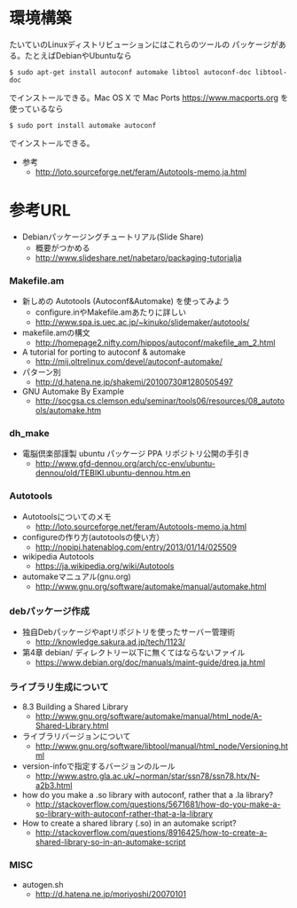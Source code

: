 # 環境構築
たいていのLinuxディストリビューションにはこれらのツールの パッケージがある。たとえばDebianやUbuntuなら
```
$ sudo apt-get install autoconf automake libtool autoconf-doc libtool-doc
```
でインストールできる。Mac OS X で Mac Ports https://www.macports.org を使っているなら

```
$ sudo port install automake autoconf
```
でインストールできる。

- 参考
  - http://loto.sourceforge.net/feram/Autotools-memo.ja.html

# 参考URL
- Debianパッケージングチュートリアル(Slide Share)
  - 概要がつかめる
  - http://www.slideshare.net/nabetaro/packaging-tutorialja

### Makefile.am
- 新しめの Autotools (Autoconf&Automake) を使ってみよう 
  - configure.inやMakefile.amあたりに詳しい
  - http://www.spa.is.uec.ac.jp/~kinuko/slidemaker/autotools/
- makefile.amの構文
  - http://homepage2.nifty.com/hippos/autoconf/makefile_am_2.html
- A tutorial for porting to autoconf & automake
  - http://mij.oltrelinux.com/devel/autoconf-automake/
- パターン別
  - http://d.hatena.ne.jp/shakemi/20100730#1280505497
- GNU Automake By Example
  - http://socgsa.cs.clemson.edu/seminar/tools06/resources/08_autotools/automake.htm

### dh_make
- 電脳倶楽部謹製 ubuntu パッケージ PPA リポジトリ公開の手引き
  - http://www.gfd-dennou.org/arch/cc-env/ubuntu-dennou/old/TEBIKI.ubuntu-dennou.htm.en

### Autotools
- Autotoolsについてのメモ
  - http://loto.sourceforge.net/feram/Autotools-memo.ja.html
- configureの作り方(autotoolsの使い方）
  - http://nopipi.hatenablog.com/entry/2013/01/14/025509
- wikipedia Autotools
  - https://ja.wikipedia.org/wiki/Autotools
- automakeマニュアル(gnu.org)
  - http://www.gnu.org/software/automake/manual/automake.html

### debパッケージ作成
- 独自Debパッケージやaptリポジトリを使ったサーバー管理術
  - http://knowledge.sakura.ad.jp/tech/1123/
- 第4章 debian/ ディレクトリー以下に無くてはならないファイル
  - https://www.debian.org/doc/manuals/maint-guide/dreq.ja.html

### ライブラリ生成について
- 8.3 Building a Shared Library
  - http://www.gnu.org/software/automake/manual/html_node/A-Shared-Library.html
- ライブラリバージョンについて
  - http://www.gnu.org/software/libtool/manual/html_node/Versioning.html
- version-infoで指定するバージョンのルール
  - http://www.astro.gla.ac.uk/~norman/star/ssn78/ssn78.htx/N-a2b3.html
- how do you make a .so library with autoconf, rather that a .la library?
  - http://stackoverflow.com/questions/5671681/how-do-you-make-a-so-library-with-autoconf-rather-that-a-la-library
- How to create a shared library (.so) in an automake script?
  - http://stackoverflow.com/questions/8916425/how-to-create-a-shared-library-so-in-an-automake-script

### MISC
- autogen.sh
  - http://d.hatena.ne.jp/moriyoshi/20070101
